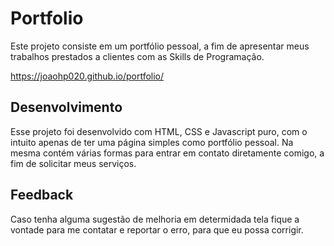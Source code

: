 # Portfolio

Este projeto consiste em um portfólio pessoal, a fim de apresentar meus trabalhos prestados a clientes com as Skills de Programação.

https://joaohp020.github.io/portfolio/

## Desenvolvimento

Esse projeto foi desenvolvido com HTML, CSS e Javascript puro, com o intuito apenas de ter uma página simples como portfólio pessoal.
Na mesma contém várias formas para entrar em contato diretamente comigo, a fim de solicitar meus serviços.

## Feedback

Caso tenha alguma sugestão de melhoria em determidada tela fique a vontade para me contatar e reportar o erro, para que eu possa corrigir. 
